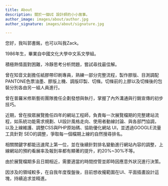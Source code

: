 ```yaml
---
title: About
description: 關於一個UI 設計師的小小故事。
author_image: images/about/author.jpg
author_signature: images/about/signature.jpg

---
```

您好，我叫郭書銘，也可以叫我Zack。

1986年生，畢業自中國文化大學中文系文學組。

積極熱情面對困難，冷靜思考分析問題，嘗試尋找最佳解。

曾在知音文創擔任紙膠帶印刷專員，熟練一部分完整流程，製作膠版、目測調配PANTONE色票油墨、膠版上機、調版印製、切條。切條前的上膠以及切條後的包裝分別各由另一組人員進行。

曾在普羅米修斯藝術團隊擔任企劃發想與執行，掌握了內外溝通與行銷宣傳的初步技巧。

近期，曾在揆眾展覽擔任四年的網站工程師，負責每一次展覽檔期的完整建站流程，如系統功能需求規劃、UI設計風格走向、使用者動線討論、與各部門協調，以及上線維護、調整CSS與PHP原始碼、協助優化網站 UI，並透過GOOGLE流量工具針對 SEO的調整，爭取每一個檔期上線的自然搜尋排名。

相關關鍵字都能迅速爬上第一位，並在後續針對排名變動進行網站內容的調整，上線網站的預約看展率及報到率都有顯著的提升，約20%\~30%不等。

由於展覽檔期多且日期相近，需要適當的時間控管並即時因應意外狀況進行決策。

因涉及的領域較多，在自我年度復盤後，目前想收攏範圍在UI、平面插畫設計這塊，持續追求並精進。